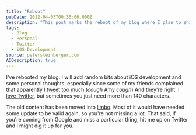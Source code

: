 ```yaml
---
title: "Reboot"
pubDate: 2012-04-05T00:35:00.000Z
description: "This post marks the reboot of my blog where I plan to share iOS development insights and personal thoughts. After feedback about my frequent tweeting, I'm creating a space for longer-form content beyond Twitter's character limits. The previous blog content has been archived as it would have required significant updates."
tags:
  - Blog
  - Personal
  - Twitter
  - iOS-Development
source: petersteinberger.com
AIDescription: true
---
```


I've rebooted my blog. I will add random bits about iOS development and some personal thoughts, especially since some of my friends complained that apparently [I tweet too much](http://twitter.com/amyhoy/status/185733715874422784) (*cough* Amy *cough*)
And they're right. [I love Twitter](http://favstar.fm/users/steipete), but sometimes you just need more than 140 characters.

The old content has been moved into [limbo](http://inception-explained.com/). Most of it would have needed some update to be valid again, so you're not missing a lot. That said, if you're coming from Google and miss a particular thing, hit me up on Twitter and I might dig it up for you.